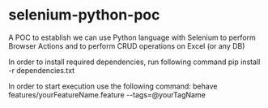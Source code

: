 # selenium-python-poc
A POC to establish we can use Python language with Selenium to perform Browser Actions and to perform CRUD operations on Excel (or any DB)

In order to install required dependencies, run following command
pip install -r dependencies.txt

In order to start execution use the following command:
behave features/yourFeatureName.feature --tags=@yourTagName
